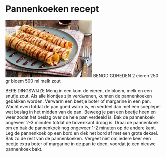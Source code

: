 # Pannenkoeken recept
![pannenkoeken](images.jpeg)
BENODIGDHEDEN
2 eieren
250 gr bloem
500 ml melk
zout

BEREIDINGSWIJZE
Meng in een kom de eieren, de bloem, melk en een snufje zout. 
Als alle klontjes zijn verdwenen, kunnen de pannenkoeken gebakken worden.
Verwarm een beetje boter of margarine in een pan. 
Wacht even totdat de pan goed warm is, en verdeel dan met een soeplepel wat beslag in het midden van de pan. 
Beweeg je pan een beetje heen en weer zodat het beslag over de hele pan verdeeld is. 
Bak de pannenkoek ongeveer 2-3 minuten totdat de bovenkant droog is. 
Draai de pannenkoek om en bak de pannenkoek nog ongeveer 1-2 minuten op de andere kant.
Leg de pannenkoek op een bord en dek het bord af met een grote deksel. 
Bak zo de rest van de pannenkoeken. 
Vergeet niet om iedere keer een beetje extra boter of margarine in de pan te doen, voordat je een nieuwe pannenkoek bakt.


